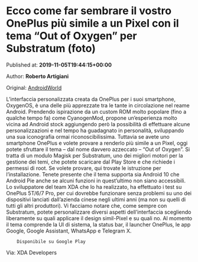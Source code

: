 
# Ecco come far sembrare il vostro OnePlus più simile a un Pixel con il tema “Out of Oxygen” per Substratum (foto)

Published at: **2019-11-05T19:44:15+00:00**

Author: **Roberto Artigiani**

Original: [AndroidWorld](https://www.androidworld.it/2019/11/05/far-sembrare-vostro-oneplus-piu-simile-un-pixel-tema-out-of-oxygen-substratum-foto-678586/)

L’interfaccia personalizzata creata da OnePlus per i suoi smartphone, OxygenOS, è una delle più apprezzate tra le tante in circolazione nel reame Android. Prendendo ispirazione da un custom ROM molto popolare (fino a qualche tempo fa) come CyanogenMod, propone un’esperienza molto vicina ad Android stock aggiungendo però la possibilità di effettuare alcune personalizzazioni e nel tempo ha guadagnato in personalità, sviluppando una sua iconografia ormai riconoscibilissima.
Tuttavia se avete uno smartphone OnePlus e volete provare a renderlo più simile a un Pixel, oggi potete sfruttare il tema – dal nome davvero azzeccato – “Out of Oxygen”. Si tratta di un modulo Magisk per Substratum, uno dei migliori motori per la gestione dei temi, che potete scaricare dal Play Store e che richiede i permessi di root. Se volete provare, qui trovate le istruzione per l’installazione.
Tenete presente che il tema supporta sia Android 10 che Android Pie anche se alcuni funzioni in quest’ultimo non siano accessibili. Lo sviluppatore del team XDA che lo ha realizzato, ha effettuato i test su OnePlus 5T/6/7 Pro, per cui dovrebbe funzionare senza problemi su uno dei dispositivi lanciati dall’azienda cinese negli ultimi anni (ma non su quelli di tutti gli altri produttori).
Vi facciamo notare che, come sempre con Substratum, potete personalizzare diversi aspetti dell’interfaccia scegliendo liberamente su quali applicare il design simil-Pixel e su quali no. Al momento il tema comprende la UI di sistema, la status bar, il launcher OnePlus, le app Google, Google Assistant, WhatsApp e Telegram X.

        Disponibile su Google Play
      
Via: XDA Developers
